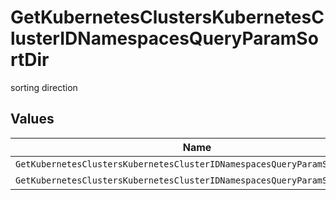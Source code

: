 # GetKubernetesClustersKubernetesClusterIDNamespacesQueryParamSortDir

sorting direction


## Values

| Name                                                                      | Value                                                                     |
| ------------------------------------------------------------------------- | ------------------------------------------------------------------------- |
| `GetKubernetesClustersKubernetesClusterIDNamespacesQueryParamSortDirAsc`  | ASC                                                                       |
| `GetKubernetesClustersKubernetesClusterIDNamespacesQueryParamSortDirDesc` | DESC                                                                      |